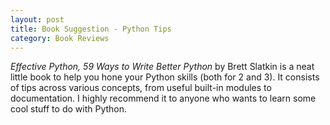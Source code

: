 ```yaml
---
layout: post
title: Book Suggestion - Python Tips
category: Book Reviews
---
```


*Effective Python, 59 Ways to Write Better Python* by Brett Slatkin is a neat little book to help you hone your Python skills (both for 2 and 3). It consists of tips across various concepts, from useful built-in modules to documentation. I highly recommend it to anyone who wants to learn some cool stuff to do with Python.
